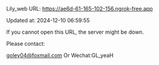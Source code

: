 Lily_web URL: https://ae6d-61-165-102-156.ngrok-free.app

Updated at: 2024-12-10 06:59:55

If you cannot open this URL, the server might be down.

Please contact: 

goley04@foxmail.com Or Wechat:GL_yeaH